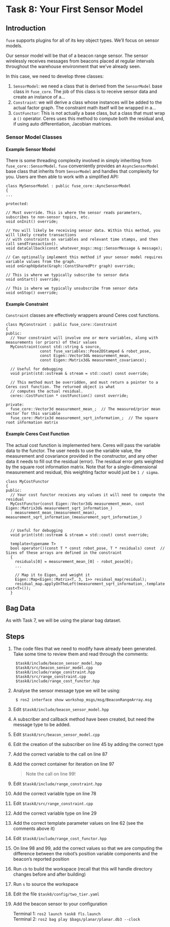 # Task 8: Your First Sensor Model

## Introduction

`fuse` supports plugins for all of its key object types. We’ll focus on sensor models.

Our sensor model will be that of a beacon range sensor. The sensor wirelessly receives messages from beacons placed at regular intervals throughout the warehouse environment that we’ve already seen.

In this case, we need to develop three classes:

1. `SensorModel`: we need a class that is derived from the `SensorModel` base class in `fuse_core`. The job of this class is to receive sensor data and create an instance of a…
1. `Constraint`: we will derive a class whose instances will be added to the actual factor graph. The constraint math itself will be wrapped in a…
1. `CostFunctor`: This is not actually a base class, but a class that must wrap a `()` operator. Ceres uses this method to compute both the residual and, if using auto differentiation, Jacobian matrices.

### Sensor Model Classes

#### Example Sensor Model

There is some threading complexity involved in simply inheriting from `fuse_core::SensorModel`. `fuse` conveniently provides an `AsyncSensorModel` base class that inherits from `SensorModel` and handles that complexity for you. Users are then able to work with a simplified API:

```
class MySensorModel : public fuse_core::AyncSensorModel
{
...

protected:

// Must override. This is where the sensor reads parameters, subscribes to non-sensor topics, etc.
void onInit() override;

// You will likely be receiving sensor data. Within this method, you will likely create transactions
// with constraints on variables and relevant time stamps, and then call sendTransaction().
void dataCallback(const whatever_msgs::msg::SensorMessage & message);

// Can optionally implement this method if your sensor model requires variable values from the graph.
void onGraphUpdate(Graph::ConstSharedPtr graph) override;

// This is where we typically subscribe to sensor data
void onStart() override;

// This is where we typically unsubscribe from sensor data
void onStop() override;
```

#### Example Constraint

`Constraint` classes are effectively wrappers around Ceres cost functions.

```
class MyConstraint : public fuse_core::Constraint
{
public:
  // Your constraint will involve one or more variables, along with measurements (or priors) of their values
  MyConstraint(const std::string & source,
               const fuse_variables::Pose2DStamped & robot_pose,
               const Eigen::Vector3d& measurement_mean,
               const Eigen::Matrix3d& measurement_covariance);

  // Useful for debugging
  void print(std::ostream & stream = std::cout) const override;

  // This method must be overridden, and must return a pointer to a Ceres cost function. The returned object is what
  // computes the actual residual.
  ceres::CostFunction * costFunction() const override;

private:
  fuse_core::Vector3d measurement_mean_;  // The measured/prior mean vector for this variable
  fuse_core::Matrix3d measurement_sqrt_information_;  // The square root information matrix
```

#### Example Ceres Cost Function

The actual cost function is implemented here. Ceres will pass the variable data to the functor. The user needs to use the variable value, the measurement and covariance provided in the constructor, and any other data it needs to fill out the residual (error). The residual error gets weighted by the square root information matrix. Note that for a single-dimensional measurement and residual, this weighting factor would just be `1 / sigma`.

```
class MyCostFunctor
{
public:
  // Your cost functor receives any values it will need to compute the residual
  MyCostFunctor(const Eigen::Vector3d& measurement_mean, cost Eigen::Matrix3d& measurement_sqrt_information_)
  : measurement_mean_(measurement_mean), measurement_sqrt_information_(measurement_sqrt_information_)


  // Useful for debugging
  void print(std::ostream & stream = std::cout) const override;

  template<typename T>
  bool operator()(const T * const robot_pose, T * residuals) const  // Sizes of these arrays are defined in the constraint
  {
    residuals[0] = measurement_mean_[0] - robot_pose[0];
    ...

    // Map it to Eigen, and weight it
    Eigen::Map<Eigen::Matrix<T, 3, 1>> residual_map(residual);
    residual_map.applyOnTheLeft(measurement_sqrt_information_.template cast<T>());
  }
```

## Bag Data

As with Task 7, we will be using the planar bag dataset.

## Steps

1. The code files that we need to modify have already been generated. Take some time to review them and read through the comments:

        $task8/include/beacon_sensor_model.hpp
        $task8/src/beacon_sensor_model.cpp
        $task8/include/range_constraint.hpp
        $task8/src/range_constraint.cpp
        $task8/include/range_cost_functor.hpp

1. Analyse the sensor message type we will be using:

        $ ros2 interface show workshop_msgs/msg/BeaconRangeArray.msg

1. Edit `$task8/include/beacon_sensor_model.hpp`
1. A subscriber and callback method have been created, but need the message type to be added.
1. Edit `$task8/src/beacon_sensor_model.cpp`
1. Edit the creation of the subscriber on line 45 by adding the correct type
1. Add the correct variable to the call on line 87
1. Add the correct container for iteration on line 97
    > Note the call on line 99!
1. Edit `$task8/include/range_constraint.hpp`
1. Add the correct variable type on line 78
1. Edit `$task8/src/range_constraint.cpp`
1. Add the correct variable type on line 29
1. Add the correct template parameter values on line 62 (see the comments above it)
1. Edit `$task8/include/range_cost_functor.hpp`
1. On line 98 and 99, add the correct values so that we are computing the difference between the robot’s position variable components and the beacon’s reported position
1. Run `cb` to build the workspace (recall that this will handle directory changes before and after building)
1. Run `s` to source the workspace
1. Edit the file `$task8/config/two_tier.yaml`
1. Add the beacon sensor to your configuration

    Terminal 1: `ros2 launch task8 fls.launch`  
    Terminal 2: `ros2 bag play $bags/planar/planar.db3 --clock`
